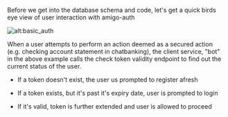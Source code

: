 Before we get into the database schema and code, let's get a quick birds eye view of user interaction with amigo-auth

![alt:basic_auth](https://bot.lebara.sa/images/generic/files/basic-auth.png)

When a user attempts to perform an action deemed as a secured action (e.g. checking account statement in chatbanking), the client service, "bot" in the above example calls the check token validity endpoint to find out the current status of the user.

- If a token doesn't exist, the user us prompted to register afresh

- If a token exists, but it's past it's expiry date, user is prompted to login

- If it's valid, token is further extended and user is allowed to proceed